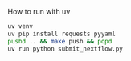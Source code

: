 

How to run with uv

```sh
uv venv
uv pip install requests pyyaml
pushd .. && make push && popd
uv run python submit_nextflow.py
```
